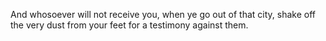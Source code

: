 And whosoever will not receive you, when ye go out of that city, shake off the very dust from your feet for a testimony against them.
